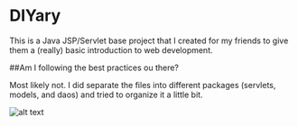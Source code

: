# DIYary
This is a Java JSP/Servlet base project that I created for my friends to give them a (really) basic introduction to web development.

##Am I following the best practices ou there?

Most likely not. I did separate the files into different packages (servlets, models, and daos) and tried to organize it a little bit.

![alt text](https://preview.ibb.co/g67qZy/DIYary.png)
